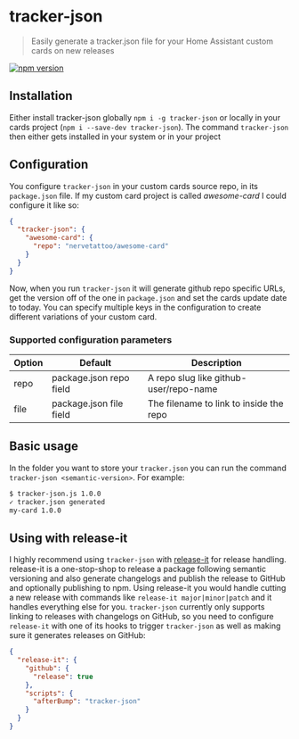 # tracker-json

> Easily generate a tracker.json file for your Home Assistant custom cards on new releases

[![npm version](https://badge.fury.io/js/tracker-json.svg)](https://badge.fury.io/js/tracker-json)

## Installation

Either install tracker-json globally `npm i -g tracker-json` or locally in your cards project (`npm i --save-dev tracker-json`).
The command `tracker-json` then either gets installed in your system or in your project

## Configuration

You configure `tracker-json` in your custom cards source repo, in its `package.json` file.
If my custom card project is called *awesome-card* I could configure it like so:

```json
{
  "tracker-json": {
    "awesome-card": {
      "repo": "nervetattoo/awesome-card"
    }
  }
}
```

Now, when you run `tracker-json` it will generate github repo specific URLs, get the version off of the one in `package.json` and set the cards update date to today.
You can specify multiple keys in the configuration to create different variations of your custom card.

### Supported configuration parameters

| Option | Default                   | Description                              |
| ---    | ---                       | ---                                      |
| repo   | package.json repo field   | A repo slug like github-user/repo-name   |
| file   | package.json file field   | The filename to link to inside the repo  |

## Basic usage

In the folder you want to store your `tracker.json` you can run the command `tracker-json <semantic-version>`. For example:

```bash
$ tracker-json.js 1.0.0
✓ tracker.json generated
my-card 1.0.0
```

## Using with release-it

I highly recommend using `tracker-json` with [release-it](https://github.com/webpro/release-it) for release handling.
release-it is a one-stop-shop to release a package following semantic versioning and also generate changelogs and publish the release to GitHub and optionally publishing to npm.
Using release-it you would handle cutting a new release with commands like `release-it major|minor|patch` and it handles everything else for you.
`tracker-json` currently only supports linking to releases with changelogs on GitHub, so you need to configure `release-it` with one of its hooks to trigger `tracker-json` as well as making sure it generates releases on GitHub:

```json
{
  "release-it": {
    "github": {
      "release": true
    },
    "scripts": {
      "afterBump": "tracker-json"
    }
  }
}
```
